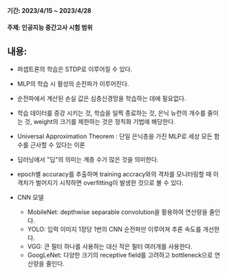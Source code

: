 #### 기간: 2023/4/15 ~ 2023/4/28
#### 주제: 인공지능 중간고사 시험 범위

## 내용:
- 퍼셉트론의 학습은 STDP로 이루어질 수 있다.
- MLP의 학습 시 활성의 순전파가 이루어진다.
- 순전파에서 계산된 손실 값은 심층신경망을 학습하는 데에 필요없다.
- 학습 데이터를 증강 시키는 것, 학습을 일찍 종료하는 것, 은닉 뉴런의 개수를 줄이는 것, weight의 크기를 제한하는 것은 정칙화 기법에 해당한다.
- Universal Approximation Theorem : 단일 은닉층을 가진 MLP로 세상 모든 함수를 근사할 수 있다는 이론
- 딥러닝에서 "딥"의 의미는 계층 수가 많은 것을 의미한다.
- epoch별 accuracy를 추출하며 training accracy와의 격차를 모니터링할 때 이 격차가 벌어지기 시작하면 overfitting이 발생한 것으로 볼 수 있다.

- CNN 모델
  - MobileNet: depthwise separable convolution을 활용하여 연산량을 줄인다.
  - YOLO: 입력 이미지 1장당 1번의 CNN 순전파만 이루어져 추론 속도를 개선한다.
  - VGG: 큰 필터 하나를 사용하는 대신 작은 필터 여러개를 사용한다.
  - GoogLeNet: 다양한 크기의 receptive field를 고려하고 bottleneck으로 연산량을 줄인다.
